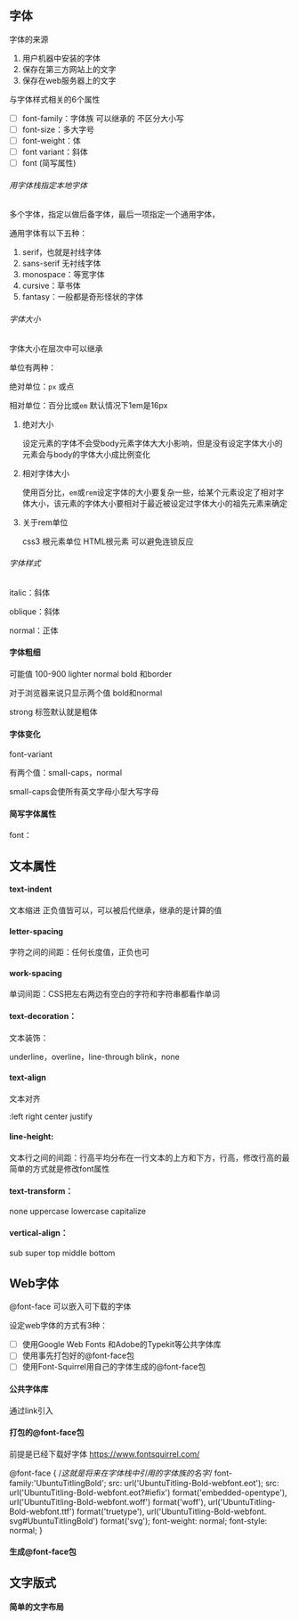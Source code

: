 ## 字体

字体的来源

1. 用户机器中安装的字体
2. 保存在第三方网站上的文字
3. 保存在web服务器上的文字

与字体样式相关的6个属性

- [ ] font-family：字体族  可以继承的 不区分大小写
- [ ] font-size：多大字号
- [ ] font-weight：体
- [ ] font variant：斜体
- [ ] font (简写属性)

###### 用字体栈指定本地字体

多个字体，指定以做后备字体，最后一项指定一个通用字体，

通用字体有以下五种：

1. serif，也就是衬线字体
2. sans-serif 无衬线字体
3. monospace：等宽字体
4. cursive：草书体
5. fantasy：一般都是奇形怪状的字体

###### 字体大小

字体大小在层次中可以继承

单位有两种：

绝对单位：`px` 或点

相对单位：百分比或`em`  默认情况下1em是16px

1. 绝对大小

   设定元素的字体不会受body元素字体大大小影响，但是没有设定字体大小的元素会与body的字体大小成比例变化

2. 相对字体大小

   使用百分比，`em`或`rem`设定字体的大小要复杂一些，给某个元素设定了相对字体大小，该元素的字体大小要相对于最近被设定过字体大小的祖先元素来确定

3. 关于rem单位

   css3 根元素单位 HTML根元素 可以避免连锁反应

###### 字体样式

italic：斜体

oblique：斜体

normal：正体

#### 字体粗细

可能值 100-900 lighter normal bold 和border

对于浏览器来说只显示两个值 bold和normal

strong 标签默认就是粗体

#### 字体变化

font-variant

有两个值：small-caps，normal

small-caps会使所有英文字母小型大写字母

#### 简写字体属性

font：



## 文本属性

#### text-indent

文本缩进 正负值皆可以，可以被后代继承，继承的是计算的值

#### letter-spacing

字符之间的间距：任何长度值，正负也可

#### work-spacing

单词间距：CSS把左右两边有空白的字符和字符串都看作单词

#### text-decoration：

文本装饰：

underline，overline，line-through blink，none

#### text-align

文本对齐

:left right center justify

#### line-height:

文本行之间的间距：行高平均分布在一行文本的上方和下方，行高，修改行高的最简单的方式就是修改font属性

#### text-transform：

none uppercase lowercase capitalize

#### vertical-align：

sub super top middle bottom

## Web字体

@font-face 可以嵌入可下载的字体

设定web字体的方式有3种：

- [ ] 使用Google Web Fonts 和Adobe的Typekit等公共字体库
- [ ] 使用事先打包好的@font-face包
- [ ] 使用Font-Squirrel用自己的字体生成的@font-face包

#### 公共字体库

通过link引入

#### 打包的@font-face包

前提是已经下载好字体 <https://www.fontsquirrel.com/>

@font-face {
/*这就是将来在字体栈中引用的字体族的名字*/
font-family:'UbuntuTitlingBold';
src: url('UbuntuTitling-Bold-webfont.eot');
src: url('UbuntuTitling-Bold-webfont.eot?#iefix')
format('embedded-opentype'),
url('UbuntuTitling-Bold-webfont.woff')
format('woff'),
url('UbuntuTitling-Bold-webfont.ttf')
format('truetype'),
url('UbuntuTitling-Bold-webfont.
svg#UbuntuTitlingBold') format('svg');
font-weight: normal;
font-style: normal;
}

#### 生成@font-face包



## 文字版式

#### 简单的文字布局

